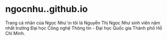 # ngocnhu..github.io
Trang cá nhân của Ngọc Như \n
tôi là Nguyễn Thị Ngọc Như sinh viên năm nhất trường Đại học Công nghệ Thông tin - Đại học Quốc gia Thành phố Hồ Chí Minh.
